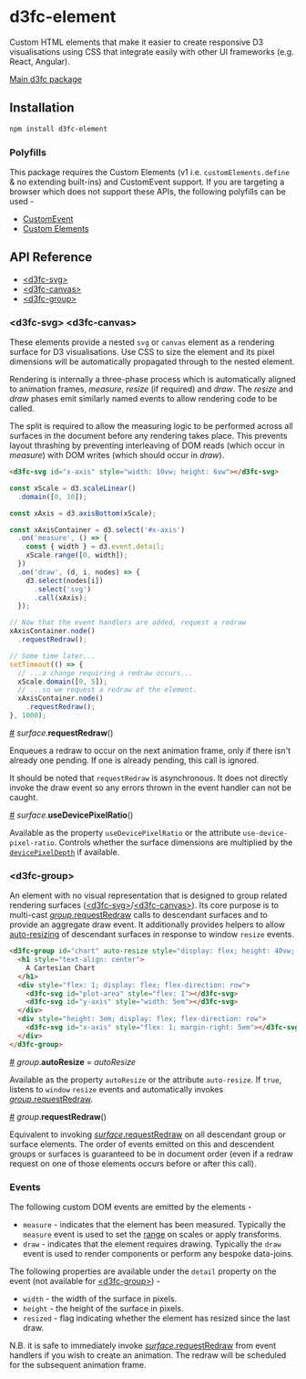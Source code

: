 # d3fc-element

Custom HTML elements that make it easier to create responsive D3 visualisations using CSS that integrate easily with other UI frameworks (e.g. React, Angular).

[Main d3fc package](https://github.com/d3fc/d3fc)

## Installation

```bash
npm install d3fc-element
```

### Polyfills

This package requires the Custom Elements (v1 i.e. `customElements.define` & no extending built-ins) and CustomEvent support. If you are targeting a browser which does not support these APIs, the following polyfills can be used -

* [CustomEvent](https://github.com/krambuhl/custom-event-polyfill)
* [Custom Elements](https://github.com/WebReflection/document-register-element)

## API Reference

* [&lt;d3fc-svg&gt;](#d3fc-svg)
* [&lt;d3fc-canvas&gt;](#d3fc-canvas)
* [&lt;d3fc-group&gt;](#d3fc-group)

### &lt;d3fc-svg&gt; &lt;d3fc-canvas&gt;

These elements provide a nested `svg` or `canvas` element as a rendering surface for D3 visualisations. Use CSS to size the element and its pixel dimensions will be automatically propagated through to the nested element.

Rendering is internally a three-phase process which is automatically aligned to animation frames, *measure*, *resize* (if required) and *draw*.  The *resize* and *draw* phases emit similarly named events to allow rendering code to be called.

The split is required to allow the measuring logic to be performed across all surfaces in the document before any rendering takes place. This prevents layout thrashing by preventing interleaving of DOM reads (which occur in *measure*) with DOM writes (which should occur in *draw*).

```html
<d3fc-svg id="x-axis" style="width: 10vw; height: 6vw"></d3fc-svg>
```

```js
const xScale = d3.scaleLinear()
  .domain([0, 10]);

const xAxis = d3.axisBottom(xScale);

const xAxisContainer = d3.select('#x-axis')
  .on('measure', () => {
    const { width } = d3.event.detail;
    xScale.range([0, width]);
  })
  .on('draw', (d, i, nodes) => {
    d3.select(nodes[i])
      .select('svg')
      .call(xAxis);
  });

// Now that the event handlers are added, request a redraw
xAxisContainer.node()
  .requestRedraw();

// Some time later...
setTimeout(() => {
  // ...a change requiring a redraw occurs...
  xScale.domain([0, 5]);
  // ...so we request a redraw of the element.
  xAxisContainer.node()
    .requestRedraw();
}, 1000);
```


<a name="surface_requestRedraw" href="#surface_requestRedraw">#</a> *surface*.**requestRedraw**()

Enqueues a redraw to occur on the next animation frame, only if there isn't already one pending. If one is already pending, this call is ignored.

It should be noted that `requestRedraw` is asynchronous. It does not directly invoke the draw event so any errors thrown in the event handler can not be caught.

<a name="surface_useDevicePixelRatio" href="#surface_useDevicePixelRatio">#</a> *surface*.**useDevicePixelRatio**()

Available as the property `useDevicePixelRatio` or the attribute `use-device-pixel-ratio`. Controls whether the surface dimensions are multiplied by the [`devicePixelDepth`](https://developer.mozilla.org/en-US/docs/Web/API/Window/devicePixelRatio) if available.

### &lt;d3fc-group&gt;

An element with no visual representation that is designed to group related rendering surfaces ([&lt;d3fc-svg&gt;](#d3fc-svg)/[&lt;d3fc-canvas&gt;](#d3fc-canvas)). Its core purpose is to multi-cast [*group*.requestRedraw](#group-requestRedraw) calls to descendant surfaces and to provide an aggregate draw event. It additionally provides helpers to allow [auto-resizing](#group-autoResize) of descendant surfaces in response to window `resize` events.

```html
<d3fc-group id="chart" auto-resize style="display: flex; height: 40vw; width: 60vw; flex-direction: column">
  <h1 style="text-align: center">
    A Cartesian Chart
  </h1>
  <div style="flex: 1; display: flex; flex-direction: row">
    <d3fc-svg id="plot-area" style="flex: 1"></d3fc-svg>
    <d3fc-svg id="y-axis" style="width: 5em"></d3fc-svg>
  </div>
  <div style="height: 3em; display: flex; flex-direction: row">
    <d3fc-svg id="x-axis" style="flex: 1; margin-right: 5em"></d3fc-svg>
  </div>
</d3fc-group>
```

<a name="group-autoResize" href="#group-autoResize">#</a> *group*.**autoResize** = *autoResize*

Available as the property `autoResize` or the attribute `auto-resize`. If `true`, listens to `window` `resize` events and automatically invokes [*group*.requestRedraw](#group-requestRedraw).

<a name="group_requestRedraw" href="#group_requestRedraw">#</a> *group*.**requestRedraw**()

Equivalent to invoking [*surface*.requestRedraw](#surface-requestRedraw) on all descendant group or surface elements. The order of events emitted on this and descendent groups or surfaces is guaranteed to be in document order (even if a redraw request on one of those elements occurs before or after this call).

### Events

The following custom DOM events are emitted by the elements -

* `measure` - indicates that the element has been measured. Typically the `measure` event is used to set the [range](https://github.com/d3/d3-scale#continuous_range) on scales or apply transforms.
* `draw` - indicates that the element requires drawing. Typically the `draw` event is used to render components or perform any bespoke data-joins.

The following properties are available under the `detail` property on the event (not available for [&lt;d3fc-group&gt;](#d3fc-group)) -

* `width` - the width of the surface in pixels.
* `height` - the height of the surface in pixels.
* `resized` - flag indicating whether the element has resized since the last draw.

N.B. it is safe to immediately invoke [*surface*.requestRedraw](#surface_requestRedraw) from event handlers if you wish to create an animation. The redraw will be scheduled for the subsequent animation frame.
